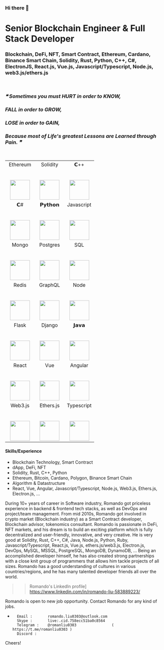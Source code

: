 ### Hi there 👋

# Senior Blockchain Engineer & Full Stack Developer

### Blockchain, DeFi, NFT, Smart Contract, Ethereum, Cardano, Binance Smart Chain, Solidity, Rust, Python, C++, C#, ElectronJS, React.js, Vue.js, Javascript/Typescript, Node.js, web3.js/ethers.js

<br/>

### <i> ❝ Sometimes you must HURT in order to KNOW, <br/>
### FALL in order to GROW, <br/>
### LOSE in order to GAIN, <br/>
### Because most of Life's greatest Lessons are Learned through Pain. ❞ </i>

<br/>

<table align="center">
  <tbody>
    <tr valign="top">   
        <td width="33.3%" align="center">
          <span>Ethereum</span><br><br><br>
          <img height="64px" src="https://cdn.svgporn.com/logos/ethereum.svg">
        </td>      
        <td width="33.3%" align="center">
          <span>Solidity</span><br><br><br>
          <img height="64px" src="https://www.logosvgpng.com/wp-content/uploads/2018/10/solidity-logo-vector.png">
        </td>
        <td width="33.3%" align="center">
          <span>𝗖++</span><br><br><br>
          <img height="64px" src="https://cdn.svgporn.com/logos/c-plusplus.svg">
        </td>
      </tr>
    <tr valign="top">
      <td width="33.3%" align="center">
        <span>𝗖#</span><br><br><br>
        <img height="64px" src="https://cdn.svgporn.com/logos/c-sharp.svg">
      </td>
      <td width="33.3%" align="center">
        <span>𝗣𝘆𝘁𝗵𝗼𝗻</span><br><br><br>
        <img height="64px" src="https://cdn.svgporn.com/logos/python.svg">
      </td>
      <td width="33.3%" align="center">
        <span>Javascript</span><br><br><br>
        <img height="64px" src="https://cdn.svgporn.com/logos/javascript.svg">
      </td>
    </tr>  
    <tr valign="top">
      <td width="33.3%" align="center">
        <span>Mongo</span><br><br><br>
        <img height="64px" src="https://cdn.svgporn.com/logos/mongodb.svg">
      </td>
      <td width="33.3%" align="center">
        <span>Postgres</span><br><br><br>
        <img height="64px" src="https://cdn.svgporn.com/logos/postgresql.svg">
      </td>
      <td width="33.3%" align="center">
        <span>SQL</span><br><br><br>
        <img height="64px" src="https://cdn.svgporn.com/logos/mysql.svg">
      </td>
    </tr>
    <tr valign="top">
      <td width="33.3%" align="center">
        <span>Redis</span><br><br><br>
        <img height="64px" src="https://cdn.svgporn.com/logos/redis.svg">
      </td>
      <td width="33.3%" align="center">
        <span>GraphQL</span><br><br><br>
        <img height="64px" src="https://cdn.svgporn.com/logos/graphql.svg">
      </td>
      <td width="33.3%" align="center">
        <span>Node</span><br><br><br>
        <img height="64px" src="https://cdn.svgporn.com/logos/nodejs.svg">
      </td>
    </tr>
    <tr valign="top">
      <td width="33.3%" align="center">
        <span>Flask</span><br><br><br>
        <img height="64px" src="https://cdn.worldvectorlogo.com/logos/flask.svg">
      </td>
      <td width="33.3%" align="center">
        <span>Django</span><br><br><br>
        <img height="64px" src="https://cdn.svgporn.com/logos/django.svg">
      </td>
      <td width="33.3%" align="center">
        <span>𝗝𝗮𝘃𝗮</span><br><br><br>
        <img height="64px" src="https://cdn.svgporn.com/logos/java.svg">
      </td>
    </tr>
    <tr valign="top">      
      <td width="33.3%" align="center">
        <span>React</span><br><br><br>
        <img height="64px" src="https://cdn.svgporn.com/logos/react.svg">
      </td>
      <td width="33.3%" align="center">
        <span>Vue</span><br><br><br>
        <img height="64px" src="https://cdn.svgporn.com/logos/vue.svg">
      </td>
      <td width="33.3%" align="center">
        <span>Angular</span><br><br><br>
        <img height="64px" src="https://cdn.worldvectorlogo.com/logos/angular-icon.svg">
      </td>
    </tr>
    <tr valign="top">
      <td width="33.3%" align="center">
        <span>Web3.js</span><br><br><br>
        <img height="64px" src="https://c.gitcoin.co/web3-01.svg">
      </td>
      <td width="33.3%" align="center">
        <span>Ethers.js</span><br><br><br>
        <img height="64px" src="https://esp.ethereum.foundation/static/f8b753af4c23eb1e1c0896b62a37de8a/69585/ethers-js.png">
      </td>
      <td width="33.3%" align="center">
        <span>Typescript</span><br><br><br>
        <img height="64px" src="https://cdn.svgporn.com/logos/typescript-icon.svg">
      </td>
    </tr>
  </tbody>
</table>


#### Skills/Experience
- Blockchain Technology, Smart Contract
- dApp, DeFi, NFT
- Solidity, Rust, C++, Python
- Ethereum, Bitcoin, Cardano, Polygon, Binance Smart Chain
- Algorithm & Datastructure
- React, Vue, Angular, Javascript/Typescript, Node.js, Web3.js, Ethers.js, Electron.js, ...

During 10+ years of career in Software industry,  Romando got priceless experience in backend & frontend tech stacks, as well as DevOps and project/team management.
From mid 2010s, Romando got involved in crypto market (Blockchain industry) as a Smart Contract developer, Blockchain advisor, tokenomics consultant.
Romando is passionate in DeFi,  NFT markets,  and his dream is to build an exciting platform which is fully decentralized and user-friendly, innovative, and very creative.
He is very good at   Solidity, Rust, C++, C#, Java, Node.js, Python, Ruby, Javascript/Typescript, React.js, Vue.js,  ethers.js/web3.js, Electron.js,  DevOps,  MySQL, MSSQL, PostgreSQL, MongoDB, DynamoDB, ...
Being an accomplished developer himself, he has also created strong partnerships with a close knit group of programmers that allows him tackle projects of all sizes.
Romando has a good understanding of cultures in various countries/regions, and he has many talented developer friends all over the world.

>> Romando's LinkedIn profile]           
                     https://www.linkedin.com/in/romando-liu-583889223/


Romando is open to new job opportunity.
Contact Romando for any kind of jobs.
*       Email :       romando.liu0303@outlook.com
        Skype :       live:.cid.758ecc51ba0c8564
        Telegram :    @romanliu0303                (  https://t.me/romanliu0303 )
        Discord :     
       
Cheers!

